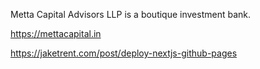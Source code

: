 Metta Capital Advisors LLP is a boutique investment bank. 

https://mettacapital.in


https://jaketrent.com/post/deploy-nextjs-github-pages
